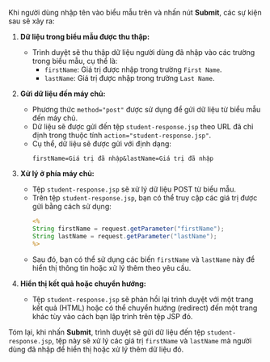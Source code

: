 Khi người dùng nhập tên vào biểu mẫu trên và nhấn nút **Submit**, các sự kiện sau sẽ xảy ra:

1. **Dữ liệu trong biểu mẫu được thu thập:**
   - Trình duyệt sẽ thu thập dữ liệu người dùng đã nhập vào các trường trong biểu mẫu, cụ thể là:
     - `firstName`: Giá trị được nhập trong trường `First Name`.
     - `lastName`: Giá trị được nhập trong trường `Last Name`.

2. **Gửi dữ liệu đến máy chủ:**
   - Phương thức `method="post"` được sử dụng để gửi dữ liệu từ biểu mẫu đến máy chủ.
   - Dữ liệu sẽ được gửi đến tệp `student-response.jsp` theo URL đã chỉ định trong thuộc tính `action="student-response.jsp"`.
   - Cụ thể, dữ liệu sẽ được gửi với định dạng:
     ```
     firstName=Giá trị đã nhập&lastName=Giá trị đã nhập
     ```

3. **Xử lý ở phía máy chủ:**
   - Tệp `student-response.jsp` sẽ xử lý dữ liệu POST từ biểu mẫu.
   - Trên tệp `student-response.jsp`, bạn có thể truy cập các giá trị được gửi bằng cách sử dụng:
     ```jsp
     <%
     String firstName = request.getParameter("firstName");
     String lastName = request.getParameter("lastName");
     %>
     ```
   - Sau đó, bạn có thể sử dụng các biến `firstName` và `lastName` này để hiển thị thông tin hoặc xử lý thêm theo yêu cầu.

4. **Hiển thị kết quả hoặc chuyển hướng:**
   - Tệp `student-response.jsp` sẽ phản hồi lại trình duyệt với một trang kết quả (HTML) hoặc có thể chuyển hướng (redirect) đến một trang khác tùy vào cách bạn lập trình trên tệp JSP đó.

Tóm lại, khi nhấn **Submit**, trình duyệt sẽ gửi dữ liệu đến tệp `student-response.jsp`, tệp này sẽ xử lý các giá trị `firstName` và `lastName` mà người dùng đã nhập để hiển thị hoặc xử lý thêm dữ liệu đó.
